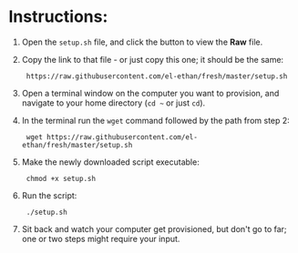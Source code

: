 # Instructions:

1. Open the `setup.sh` file, and click the button to view the **Raw** file.
2. Copy the link to that file - or just copy this one; it should be the same:

        https://raw.githubusercontent.com/el-ethan/fresh/master/setup.sh

3. Open a terminal window on the computer you want to provision, and navigate to your home directory (`cd ~` or just `cd`).
4. In the terminal run the `wget` command followed by the path from step 2:

        wget https://raw.githubusercontent.com/el-ethan/fresh/master/setup.sh

5. Make the newly downloaded script executable:

        chmod +x setup.sh

6. Run the script:

        ./setup.sh

7. Sit back and watch your computer get provisioned, but don't go to far; one or two steps might require your input.
